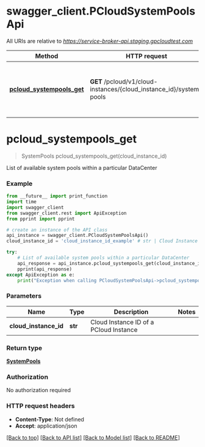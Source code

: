 # swagger_client.PCloudSystemPoolsApi

All URIs are relative to *https://service-broker-api.staging.gpcloudtest.com*

Method | HTTP request | Description
------------- | ------------- | -------------
[**pcloud_systempools_get**](PCloudSystemPoolsApi.md#pcloud_systempools_get) | **GET** /pcloud/v1/cloud-instances/{cloud_instance_id}/system-pools | List of available system pools within a particular DataCenter


# **pcloud_systempools_get**
> SystemPools pcloud_systempools_get(cloud_instance_id)

List of available system pools within a particular DataCenter

### Example
```python
from __future__ import print_function
import time
import swagger_client
from swagger_client.rest import ApiException
from pprint import pprint

# create an instance of the API class
api_instance = swagger_client.PCloudSystemPoolsApi()
cloud_instance_id = 'cloud_instance_id_example' # str | Cloud Instance ID of a PCloud Instance

try:
    # List of available system pools within a particular DataCenter
    api_response = api_instance.pcloud_systempools_get(cloud_instance_id)
    pprint(api_response)
except ApiException as e:
    print("Exception when calling PCloudSystemPoolsApi->pcloud_systempools_get: %s\n" % e)
```

### Parameters

Name | Type | Description  | Notes
------------- | ------------- | ------------- | -------------
 **cloud_instance_id** | **str**| Cloud Instance ID of a PCloud Instance | 

### Return type

[**SystemPools**](SystemPools.md)

### Authorization

No authorization required

### HTTP request headers

 - **Content-Type**: Not defined
 - **Accept**: application/json

[[Back to top]](#) [[Back to API list]](../README.md#documentation-for-api-endpoints) [[Back to Model list]](../README.md#documentation-for-models) [[Back to README]](../README.md)

